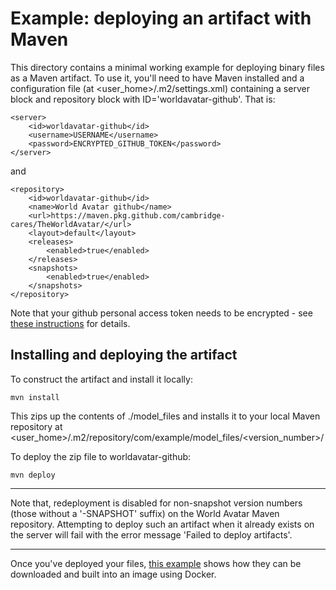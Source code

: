 # Example: deploying an artifact with Maven

This directory contains a minimal working example for deploying binary files as a Maven artifact.
To use it, you'll need to have Maven installed and a configuration file (at <user_home>/.m2/settings.xml)
containing a server block and repository block with ID='worldavatar-github'. That is:

```
<server>
    <id>worldavatar-github</id>
    <username>USERNAME</username>
    <password>ENCRYPTED_GITHUB_TOKEN</password>
</server>
```
and

```
<repository>
    <id>worldavatar-github</id>
    <name>World Avatar github</name>
    <url>https://maven.pkg.github.com/cambridge-cares/TheWorldAvatar/</url>
    <layout>default</layout>
    <releases>
        <enabled>true</enabled>
    </releases>
    <snapshots>
        <enabled>true</enabled>
    </snapshots>
</repository>
```

Note that your github personal access token needs to be encrypted - see [these instructions](https://maven.apache.org/guides/mini/guide-encryption.html) for details.

## Installing and deploying the artifact

To construct the artifact and install it locally:

```
mvn install
```

This zips up the contents of ./model_files and installs it to your local Maven repository at <user_home>/.m2/repository/com/example/model_files/<version_number>/

To deploy the zip file to worldavatar-github:

```
mvn deploy
```

---

Note that, redeployment is disabled for non-snapshot version numbers (those without a '-SNAPSHOT' suffix) on the World Avatar Maven repository.
Attempting to deploy such an artifact when it already exists on the server will fail with the error message 'Failed to deploy artifacts'.

---

Once you've deployed your files, [this example](../use/README.md) shows how they can be downloaded and built into an image using Docker.